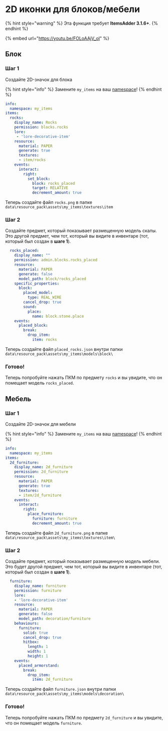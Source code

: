 # 2D иконки для блоков/мебели

{% hint style="warning" %}
Эта функция требует **ItemsAdder 3.1.6+**.
{% endhint %}

{% embed url="https://youtu.be/FOLoAAjV_oI" %}

## Блок

### Шаг 1

Создайте 2D-значок для блока

{% hint style="info" %}
Замените `my_items` на ваш [namespace](basic-concepts/namespace/#namespace)!
{% endhint %}

```yaml
info:
  namespace: my_items
items:
  rocks:
    display_name: Rocks
    permission: blocks.rocks
    lore:
     - 'lore-decorative-item'
    resource:
      material: PAPER
      generate: true
      textures:
      - item/rocks
    events:
      interact:
        right:
          set_block:
            block: rocks_placed
            target: RELATIVE
            decrement_amount: true
```

Теперь создайте файл `rocks.png` в папке `data\resource_pack\assets\my_items\textures\item`

### Шаг 2

Создайте предмет, который показывает размещенную модель скалы. Это другой предмет, чем тот, который вы видите в инвентаре (тот, который был создан в **шаге 1**).

```yaml
  rocks_placed:
    display_name: ""
    permission: admin.blocks.rocks_placed
    resource:
      material: PAPER
      generate: false
      model_path: block/rocks_placed
    specific_properties:
      block:
        placed_model:
          type: REAL_WIRE
        cancel_drop: true
        sound:
          place:
            name: block.stone.place
    events:
      placed_block:
        break:
          drop_item:
            item: rocks
```

Теперь создайте файл `placed_rocks.json` внутри папки `data\resource_pack\assets\my_items\models\block\`

### Готово!

Теперь попробуйте нажать ПКМ по предмету `rocks` и вы увидите, что он помещает модель `rocks_placed`.

## Мебель

### Шаг 1

Создайте 2D-значок для мебели

{% hint style="info" %}
Замените `my_items` на ваш [namespace](basic-concepts/namespace/#namespace)!
{% endhint %}

```yaml
info:
  namespace: my_items
items:
  2d_furniture:
    display_name: 2d_furniture
    permission: 2d_furniture
    resource:
      material: PAPER
      generate: true
      textures:
      - item/2d_furniture
    events:
      interact:
        right:
          place_furniture:
            furniture: furniture
            decrement_amount: true
```

Теперь создайте файл `2d_furniture.png` в папке `data\resource_pack\assets\my_items\textures\item\`

### Шаг 2

Создайте предмет, который показывает размещенную модель мебели. Это будет другой предмет, чем тот, который вы видите в инвентаре (тот, который был создан в **шаге 1**).

```yaml
  furniture:
    display_name: furniture
    permission: furniture
    lore:
    - 'lore-decorative-item'
    resource:
      material: PAPER
      generate: false
      model_path: decoration/furniture
    behaviours:
      furniture:
        solid: true
        cancel_drop: true
        hitbox:
          length: 1
          width: 1
          height: 1
    events:
      placed_armorstand:
        break:
          drop_item:
            item: 2d_furniture
```

Теперь создайте файл `furniture.json` внутри папки `data\resource_pack\assets\my_items\models\decoration\`

### Готово!

Теперь попробуйте нажать ПКМ по предмету `2d_furniture` и вы увидите, что он помещает модель `furniture`.
